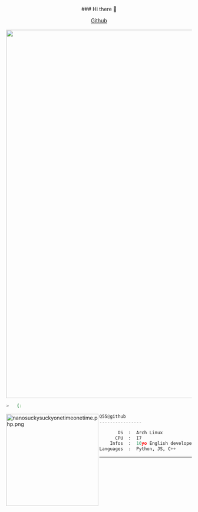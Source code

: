 <p align="center">
### Hi there 👋
  <p align="center">
  <a href="https://github.com/q55">Github</a><br><br>
  <img src="https://cdn.discordapp.com/attachments/975036883958636557/975080429197590618/tumblr_00fca58e088e62fee1268fba5e7196d0_ab2ffa4a_500.webp" width="1000">
  </p>

```bash
>   (:
```

<img src="(https://tenor.com/view/hisoka-hunter-x-hunter-hxh-anime-aura-gif-17602951)" 
     align="left" alt="nanosuckysuckyonetimeonetime.php.png" width="250" height="250">

```py
Q55@github
----------------

       OS  :  Arch Linux
      CPU  :  I7
    Infos  :  16yo English developer!
Languages  :  Python, JS, C++
```
<hr>
